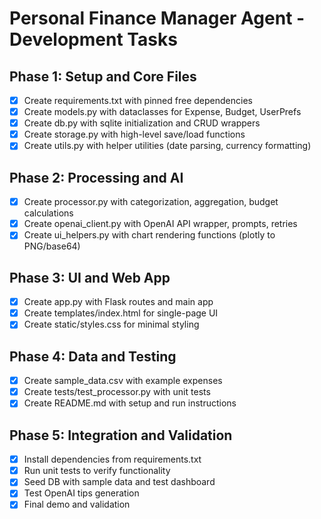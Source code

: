 # Personal Finance Manager Agent - Development Tasks

## Phase 1: Setup and Core Files
- [x] Create requirements.txt with pinned free dependencies
- [x] Create models.py with dataclasses for Expense, Budget, UserPrefs
- [x] Create db.py with sqlite initialization and CRUD wrappers
- [x] Create storage.py with high-level save/load functions
- [x] Create utils.py with helper utilities (date parsing, currency formatting)

## Phase 2: Processing and AI
- [x] Create processor.py with categorization, aggregation, budget calculations
- [x] Create openai_client.py with OpenAI API wrapper, prompts, retries
- [x] Create ui_helpers.py with chart rendering functions (plotly to PNG/base64)

## Phase 3: UI and Web App
- [x] Create app.py with Flask routes and main app
- [x] Create templates/index.html for single-page UI
- [x] Create static/styles.css for minimal styling

## Phase 4: Data and Testing
- [x] Create sample_data.csv with example expenses
- [x] Create tests/test_processor.py with unit tests
- [x] Create README.md with setup and run instructions

## Phase 5: Integration and Validation
- [x] Install dependencies from requirements.txt
- [x] Run unit tests to verify functionality
- [x] Seed DB with sample data and test dashboard
- [x] Test OpenAI tips generation
- [x] Final demo and validation

